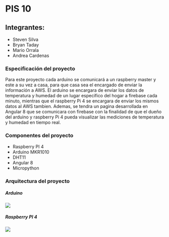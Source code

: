 
# PIS 10 
## Integrantes:
- Steven Silva 
- Bryan Taday 
- Mario Orrala
- Andrea Cardenas

### Especificación del proyecto

Para este proyecto cada arduino se comunicará a un raspberry master y este a su vez a casa, para que casa sea el encargado de enviar la información a AWS.
El arduino se encargara de enviar los datos de temperatura y humedad de un lugar especifico del hogar a firebase cada minuto, mientras que el raspberry Pi 4 se encargara de enviar los mismos datos al AWS tambien. Ademas, se tendra un pagina desarrollada en Angular 8 que se comunicara con firebase con la finalidad de que el dueño del arduino y raspberry Pi 4 pueda visualizar las mediciones de temperatura y humedad en tiempo real. 

### Componentes del proyecto

- Raspberry PI 4 
- Arduino MKR1010 
- DHT11
- Angular 8
- Micropython

### Arquitectura del proyecto

##### Arduino
![](https://i.imgur.com/fkUbfWJ.jpg)
##### Raspberry PI 4
![](https://i.imgur.com/yTM0uv3.jpg)

